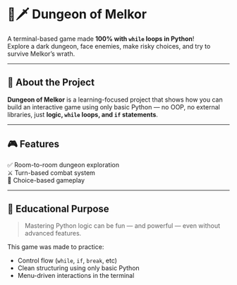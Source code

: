 # 🐍🗡️ Dungeon of Melkor

A terminal-based game made **100% with `while` loops in Python**!  
Explore a dark dungeon, face enemies, make risky choices, and try to survive Melkor’s wrath.

---

## 📜 About the Project

**Dungeon of Melkor** is a learning-focused project that shows how you can build an interactive game using only basic Python — no OOP, no external libraries, just **logic, `while` loops, and `if` statements**.

---

## 🎮 Features

✅ Room-to-room dungeon exploration  
⚔️ Turn-based combat system  
📜 Choice-based gameplay  

---

## 🧠 Educational Purpose

> Mastering Python logic can be fun — and powerful — even without advanced features.

This game was made to practice:
- Control flow (`while`, `if`, `break`, etc)
- Clean structuring using only basic Python
- Menu-driven interactions in the terminal
